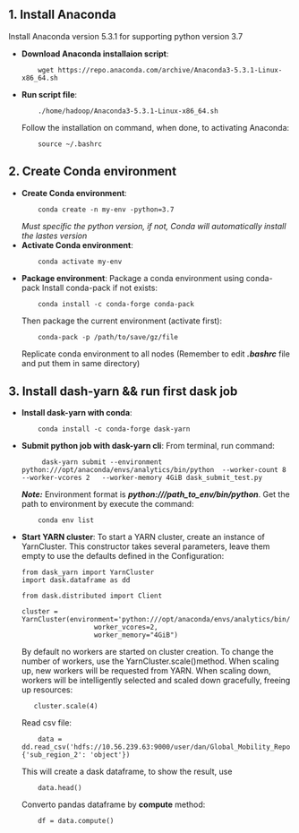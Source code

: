 ## 1. Install Anaconda
 Install Anaconda version 5.3.1 for supporting python version 3.7
 * **Download Anaconda installaion script**:
    ```
        wget https://repo.anaconda.com/archive/Anaconda3-5.3.1-Linux-x86_64.sh
    ```
 * **Run script file**:
    ```
        ./home/hadoop/Anaconda3-5.3.1-Linux-x86_64.sh
    ```
    Follow the installation on command, when done, to activating Anaconda: 
    ```
        source ~/.bashrc
    ```
## 2. Create Conda environment
 * **Create Conda environment**:
    ```
        conda create -n my-env -python=3.7
    ```
    _Must specific the python version, if not, Conda will automatically install the lastes version_
 * **Activate Conda environment**:
    ```
        conda activate my-env
    ```
 * **Package environment**:
    Package a conda environment using conda-pack
    Install conda-pack if not exists:
    ```
        conda install -c conda-forge conda-pack
    ```
    Then package the current environment (activate first):
    ```
        conda-pack -p /path/to/save/gz/file
    ```
   Replicate conda environment to all nodes (Remember to edit _**.bashrc**_ file and put them in same directory)

## 3. Install dash-yarn && run first dask job
 * **Install dask-yarn with conda**:
    ```
        conda install -c conda-forge dask-yarn
    ```
 * **Submit python job with dask-yarn cli**:
    From terminal, run command:
    ```
         dask-yarn submit --environment python:///opt/anaconda/envs/analytics/bin/python  --worker-count 8   --worker-vcores 2   --worker-memory 4GiB dask_submit_test.py
    ```
    _**Note:**_ Environment format is **_python:///path_to_env/bin/python_**. Get the path to environment by execute the command:
    ```
        conda env list
    ```
 * **Start YARN cluster**:
  To start a YARN cluster, create an instance of YarnCluster. This constructor takes several parameters, leave them empty to use the defaults defined in the Configuration:
    ```
    from dask_yarn import YarnCluster
    import dask.dataframe as dd
    
    from dask.distributed import Client
    
    cluster = YarnCluster(environment='python:///opt/anaconda/envs/analytics/bin/python',
                      worker_vcores=2,
                      worker_memory="4GiB")
    ```
     By default no workers are started on cluster creation. To change the number of workers, use the YarnCluster.scale()method. When scaling up, new workers will be requested from YARN. When scaling down, workers will be intelligently selected and scaled down gracefully, freeing up resources: 
     ```
        cluster.scale(4)
     ```
    Read csv file:
    ```
        data = dd.read_csv('hdfs://10.56.239.63:9000/user/dan/Global_Mobility_Report.csv',dtype={'sub_region_2': 'object'})
    ```
    This will create a dask dataframe, to show the result, use
    ```
        data.head()
    ```
    Converto pandas dataframe by **compute** method:
    ```
        df = data.compute()
    ```
    
    
